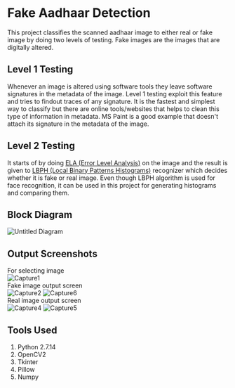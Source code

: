 # Fake Aadhaar Detection
This project classifies the scanned aadhaar image to either real or fake image by doing two levels of testing. Fake images are the images that are digitally altered. 
## Level 1 Testing
Whenever an image is altered using software tools they leave software signatures in the metadata of the image. Level 1 testing exploit this feature and tries to findout traces of any signature.
It is the fastest and simplest way to classify but there are online tools/websites that helps to clean this type of information in metadata.
MS Paint is a good example that doesn't attach its signature in the metadata of the image.
## Level 2 Testing
It starts of by doing [ELA (Error Level Analysis)](http://fotoforensics.com/tutorial-ela.php) on the image and the result is given to [LBPH (Local Binary Patterns Histograms)](https://towardsdatascience.com/face-recognition-how-lbph-works-90ec258c3d6b)
recognizer which decides whether it is fake or real image. Even though LBPH algorithm is used for face recognition, it can be used in this project for generating histograms and comparing them.




## Block Diagram
![Untitled Diagram](https://user-images.githubusercontent.com/47830313/54882721-fedb2300-4e82-11e9-8fd9-109b9e1eb2f9.jpg)
## Output Screenshots
For selecting image<br />
![Capture1](https://user-images.githubusercontent.com/47830313/54882847-44e4b680-4e84-11e9-934f-c22223889dc1.JPG)<br />
Fake image output screen<br />
![Capture2](https://user-images.githubusercontent.com/47830313/54882851-4e6e1e80-4e84-11e9-94d7-c09bda9204b7.JPG)
![Capture6](https://user-images.githubusercontent.com/47830313/54883072-4f547f80-4e87-11e9-889d-981c95f6de38.JPG)<br />
Real image output screen<br />
![Capture4](https://user-images.githubusercontent.com/47830313/54882857-6180ee80-4e84-11e9-964e-f5e7e2c6807f.JPG)
![Capture5](https://user-images.githubusercontent.com/47830313/54882864-69409300-4e84-11e9-8937-a527b9544341.JPG)
## Tools Used
1. Python 2.7.14
2. OpenCV2
3. Tkinter
4. Pillow
5. Numpy
